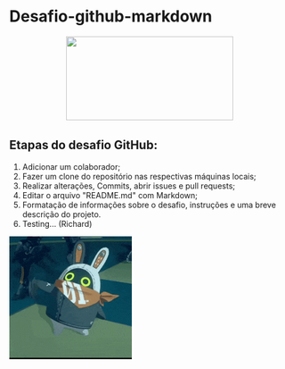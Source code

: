 # Desafio-github-markdown
<div align="center">
<img src="https://encrypted-tbn0.gstatic.com/images?q=tbn:ANd9GcROxpkb3ck5TmYep9-LA47DCHXXe4GXupf7QQ&s" width="300px" height="150px">
</div>

## Etapas do desafio GitHub:
1. Adicionar um colaborador;
2. Fazer um clone do repositório nas respectivas máquinas locais;
3. Realizar alterações, Commits, abrir issues e pull requests;
4. Editar o arquivo "README.md" com Markdown;
5. Formatação de informações sobre o desafio, instruções e uma breve descrição do projeto.
6. Testing... (Richard)


<img src="Eous wave.gif">

